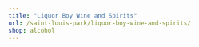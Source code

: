 ```yaml
---
title: "Liquor Boy Wine and Spirits"
url: /saint-louis-park/liquor-boy-wine-and-spirits/
shop: alcohol
---
```

